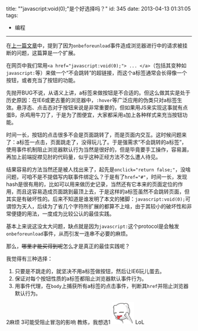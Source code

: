 title: "\"javascript:void(0);\"是个好选择吗？"
id: 345
date: 2013-04-13 01:31:05
tags: 
- 编程
---

在[上一篇文章](/2013/03/02/ie对gif动画的一个bug/ "IE对GIF动画的一个BUG")中，提到了因为`onbeforeunload`事件造成浏览器进行中的请求被挂断的问题，这篇算是一个扩展。
<!-- more -->

在网页中我们常用`<a href="javascript:void(0);"> ... </a>`（包括其变种如`javascript:`等）来做一个“不会跳转”的超链接，而这个a标签通常会长得像一个按钮，或者充当了按钮的功能。

先抛开BUG不说，从语义上讲，a标签来做按钮是不合适的。但这么做其实是处于历史原因：在IE6或更古董的浏览器中，`:hover`等广泛应用的伪类只对a标签生效。悬浮态、点击态对于按钮来说是非常重要的，但如果用JS来实现这事就有点蛋B，杀鸡用牛刀了，于是为了图便宜，大家都采用`a`加上各种样式来充当按钮功能。

时间一长，按钮的点击很多不会是页面跳转了，而是页面内交互。这时候问题来了：a标签一点击，页面跳走了，没得玩儿了。于是强需求“不会跳转的a标签”，使用事件机制阻止浏览器默认行为当然是很好的，但是毕竟要手工操作，容易漏，再加上前端捉襟见肘的代码量，似乎这种正经方法不怎么遭人待见。

结果容易的方法当然还是被人找出来了，起先是`onclick="return false;"`，没啥问题，可咱不是不提倡写内联事件绑定么？于是有了`href="#"`，时间一长，发现hash是很有用的，比如可以用来做历史记录，当然还有它本来的页面定位的作用，而且这容易造成页面跳到最顶上去，于是这样的a标签虽然不会跳转页面，但其实是有破坏性的。后来不知道是谁发明了本文的猪脚：`javascript:void(0);`可谓惊为天人，后续为了省几个字符所扩展的都算不上啥，由于其较小的破坏性和非常便捷的用法，一度成为比较公认的最佳实践。

基本上来说这没太大问题，缺点就是因为`javascript:`这个protocol是会触发`onbeforeunload`事件，从而引发一连串不必要的麻烦。

那么，~~哪里才能买得到呢~~怎么才是真正的最佳实践呢？

我觉得有三种选择：

1.  只要是不跳走的，就坚决不用a标签做按钮，然后让IE6玩儿蛋去。
2.  保证对每个按钮性质的a标签都阻止浏览器默认事件行为。
3.  用事件代理，在`body`上捕获所有a标签的点击事件，判断其`href`并阻止浏览器默认行为。

2麻烦
3可能受阻止冒泡的影响
教练，我想选1
![](/uploads/2013/04/naughty.gif "吐舌头")
LoL